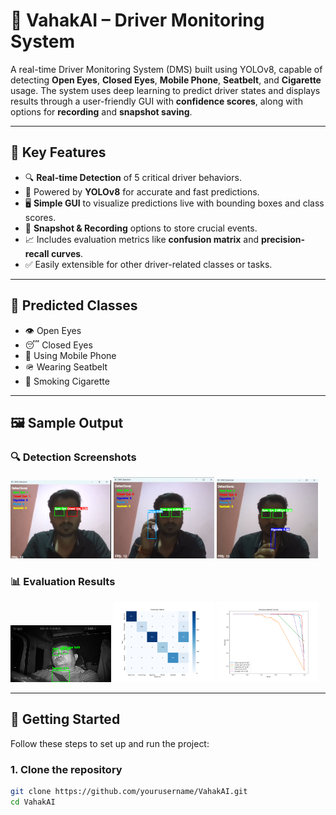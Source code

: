 # 🚗 VahakAI – Driver Monitoring System

A real-time Driver Monitoring System (DMS) built using YOLOv8, capable of detecting **Open Eyes**, **Closed Eyes**, **Mobile Phone**, **Seatbelt**, and **Cigarette** usage. The system uses deep learning to predict driver states and displays results through a user-friendly GUI with **confidence scores**, along with options for **recording** and **snapshot saving**.

---

## 📌 Key Features

- 🔍 **Real-time Detection** of 5 critical driver behaviors.
- 🧠 Powered by **YOLOv8** for accurate and fast predictions.
- 🖥️ **Simple GUI** to visualize predictions live with bounding boxes and class scores.
- 💾 **Snapshot & Recording** options to store crucial events.
- 📈 Includes evaluation metrics like **confusion matrix** and **precision-recall curves**.
- ✅ Easily extensible for other driver-related classes or tasks.

---

## 🧠 Predicted Classes

- 👁️ Open Eyes  
- 😴 Closed Eyes  
- 📱 Using Mobile Phone  
- 🪖 Wearing Seatbelt  
- 🚬 Smoking Cigarette  

---

## 🖼️ Sample Output

### 🔍 Detection Screenshots

<p float="left">
  <img src="images/Screenshot 2025-05-28 231944.png" width="32%">
  <img src="images/Screenshot 2025-05-28 232009.png" width="32%">
  <img src="images/Screenshot 2025-05-28 232037.png" width="32%">
</p>

### 📊 Evaluation Results

<p float="left">
  <img src="images/bbox_image.png" width="32%">
  <img src="images/confusion_matrix.png" width="32%">
  <img src="images/precision_recall.png" width="32%">
</p>

---

## 🚀 Getting Started

Follow these steps to set up and run the project:

### 1. Clone the repository

```bash
git clone https://github.com/yourusername/VahakAI.git
cd VahakAI
